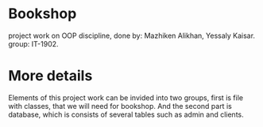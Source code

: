# Bookshop

project work on OOP discipline,
done by: Mazhiken Alikhan, Yessaly Kaisar. 
group: IT-1902.


# More details

Elements of this project work can be invided into two groups, first is file with classes, that we will need for bookshop. And the second part is database, which is consists of several tables such as admin and clients.
